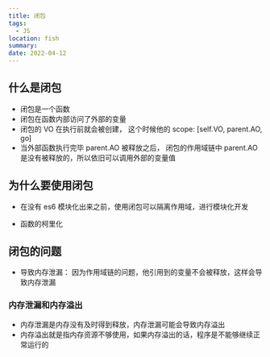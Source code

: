 ```yaml
---
title: 闭包
tags:
  - JS
location: fish
summary:
date: 2022-04-12
---
```


## 什么是闭包

- 闭包是一个函数
- 闭包在函数内部访问了外部的变量
- 闭包的 VO 在执行前就会被创建， 这个时候他的 scope: [self.VO, parent.AO, go]
- 当外部函数执行完毕 parent.AO 被释放之后， 闭包的作用域链中 parent.AO 是没有被释放的，所以依旧可以调用外部的变量值

## 为什么要使用闭包

- 在没有 es6 模块化出来之前，使用闭包可以隔离作用域，进行模块化开发

- 函数的柯里化

## 闭包的问题

- 导致内存泄漏： 因为作用域链的问题，他引用到的变量不会被释放，这样会导致内存泄漏

### 内存泄漏和内存溢出

- 内存泄漏是内存没有及时得到释放，内存泄漏可能会导致内存溢出
- 内存溢出就是指内存资源不够使用，如果内存溢出的话，程序是不能够继续正常运行的
